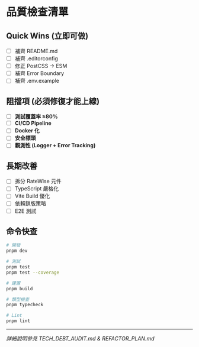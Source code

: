 # 品質檢查清單

## Quick Wins (立即可做)

- [ ] 補齊 README.md
- [ ] 補齊 .editorconfig
- [ ] 修正 PostCSS → ESM
- [ ] 補齊 Error Boundary
- [ ] 補齊 .env.example

## 阻擋項 (必須修復才能上線)

- [ ] **測試覆蓋率 ≥80%**
- [ ] **CI/CD Pipeline**
- [ ] **Docker 化**
- [ ] **安全標頭**
- [ ] **觀測性 (Logger + Error Tracking)**

## 長期改善

- [ ] 拆分 RateWise 元件
- [ ] TypeScript 嚴格化
- [ ] Vite Build 優化
- [ ] 依賴鎖版策略
- [ ] E2E 測試

## 命令快查

```bash
# 開發
pnpm dev

# 測試
pnpm test
pnpm test --coverage

# 建置
pnpm build

# 類型檢查
pnpm typecheck

# Lint
pnpm lint
```

---

_詳細說明參見 TECH_DEBT_AUDIT.md & REFACTOR_PLAN.md_
